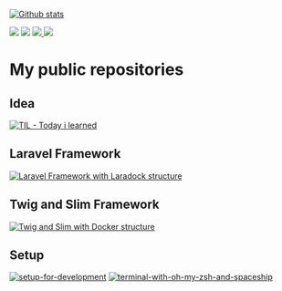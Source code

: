 [![Github stats](https://github-readme-stats.vercel.app/api?username=edsonjuniornarvaes&count_private=true&show_icons=true&theme=dracula&include_all_commits=true)](https://github.com/edsonjuniornarvaes)

<p align="left">
  <a href="mailto:edsonjunior.narvaes@gmail.com" alt="Gmail">
  <img src="https://img.shields.io/badge/-Gmail-e34c41?style=flat-square&labelColor=e34c41&logo=gmail&logoColor=white&link=edsonjunior.narvaes@gmail.com" /></a>

  <a href="https://www.linkedin.com/in/edsonjuniornarvaes" alt="Linkedin">
  <img src="https://img.shields.io/badge/-Linkedin-blue?style=flat-square&logo=Linkedin&logoColor=white&link=https://www.linkedin.com/in/edsonjuniornarvaes" /></a>

<a href="https://www.facebook.com/edsonjuniornarvaes/" alt="Facebook">
  <img src="https://img.shields.io/badge/-Facebook-4169E1?style=flat-square&labelColor=4169E1&logo=facebook&logoColor=white&link=https://www.facebook.com/edsonjuniornarvaes/"/>
</a>

  <a href="https://www.instagram.com/edsonjr.andrade/" alt="Instagram">
  <img src="https://img.shields.io/badge/-Instagram-DF0174?style=flat-square&labelColor=DF0174&logo=instagram&logoColor=white&link=https://www.instagram.com/edsonjr.andrade/"/></a>
</p>  

# My public repositories

## Idea
[![TIL - Today i learned](https://github-readme-stats.vercel.app/api/pin/?username=edsonjuniornarvaes&repo=til)](https://github.com/edsonjuniornarvaes/til.git)

## Laravel Framework
[![Laravel Framework with Laradock structure](https://github-readme-stats.vercel.app/api/pin/?username=edsonjuniornarvaes&repo=laravel-repositories)](https://github.com/edsonjuniornarvaes/laravel-repositories.git)
 
 ## Twig and Slim Framework
[![Twig and Slim with Docker structure](https://github-readme-stats.vercel.app/api/pin/?username=edsonjuniornarvaes&repo=twig-slim-docker-structure)](https://github.com/edsonjuniornarvaes/twig-slim-docker-structure.git)

## Setup
[![setup-for-development](https://github-readme-stats.vercel.app/api/pin/?username=edsonjuniornarvaes&repo=setup-for-development)](https://github.com/edsonjuniornarvaes/setup-for-development.git)
[![terminal-with-oh-my-zsh-and-spaceship](https://github-readme-stats.vercel.app/api/pin/?username=edsonjuniornarvaes&repo=terminal-with-oh-my-zsh-and-spaceship)](https://github.com/edsonjuniornarvaes/terminal-with-oh-my-zsh-and-spaceship.git)
